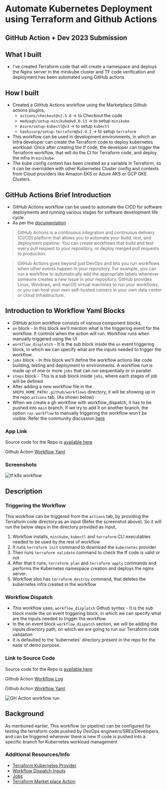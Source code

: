 # Automate Kubernetes Deployment using Terraform and Github Actions
## GitHub Action + Dev 2023 Submission

## What I built 
- I've created Terraform code that will create a namespace and deploys the Nginx server in the minikube cluster and TF code verification and deployment has been automated using GitHub actions

## How I built
- Created a GitHub Actions workflow using the Marketplace Github actions plugins,
    - `actions/checkout@v2.5.0` -> to Checkout the code
    - `medyagh/setup-minikube@v0.0.13` -> to setup `minikube`
    - `Azure/setup-kubectl@v3` -> to setup `kubectl`
    - `hashicorp/setup-terraform@v2.0.2` -> to setup `terraform`
- This workflow can be used in development environments, in which an Infra developer can create the Terraform code to deploy kubernetes workload. Once after creating the tf code, the developer can trigger the Terraform workflow, that will do the CI for Terraform code, and deploy the infra in `minikube`.
- The kube config context has been created as a variable in Terraform, so it can be overridden with other Kubernetes Cluster config and contexts from Cloud providers like Amazon EKS or Azure AKS or GCP GKE Clusters.

## GitHub Actions Brief Introduction
- GitHub Actions workflow can be used to automate the CICD for software deployments and running various stages for software development life cycle.
- As per the [documentation](https://docs.github.com/en/actions)

> GitHub Actions is a continuous integration and continuous delivery (CI/CD) platform that allows you to automate your build, test, and deployment pipeline. You can create workflows that build and test every pull request to your repository, or deploy merged pull requests to production.

> GitHub Actions goes beyond just DevOps and lets you run workflows when other events happen in your repository. For example, you can run a workflow to automatically add the appropriate labels whenever someone creates a new issue in your repository.
> GitHub provides Linux, Windows, and macOS virtual machines to run your workflows, or you can host your own self-hosted runners in your own data center or cloud infrastructure.

## Introduction to Workflow Yaml Blocks
- GitHub action workflow consists of various component blocks,
- `on` block - In this block we'll mention what is the triggering event for the workflow. It controls when the action will run. Workflow runs when manually triggered using the UI
- `workflow_displatch` - It is the sub block inside the `on` event triggering block, in which we can specify what are the inputs needed to trigger the workflow. 
- `jobs` block - In this block we'll define the workflow actions like code building, testing and deployment to environments. A workflow run is made up of one or more `jobs` that can run sequentially or in parallel
- `steps` block - This is a sub block inside `jobs`, where each stages of job will be defined
- After adding a new workflow file in the `$REPO_HOME_PATH/.github/workflows` directory, it will be showing up in the repo `actions` tab. (As shown below) 
-  When we create a gh workflow with workflow_dispatch, it has to be pushed into `main` branch. If we try to add it on another branch, the option `run workflow` to manually triggering the workflow won't be visible. Refer the community discussion [here](https://github.com/orgs/community/discussions/25219)   

### App Link
Source code for the Repo is [available here](https://github.com/chefgs/tf_k8s_actions)

Github Action [Workflow Yaml](https://github.com/chefgs/tf_k8s_actions/blob/main/.github/workflows/tf_k8s_workflow.yml)

### Screenshots 

![tf k8s workflow](https://dev-to-uploads.s3.amazonaws.com/uploads/articles/d8ifcj9ohlly83o0v16l.png)


## Description 
### Triggering the Workflow
This workflow can be triggered from the `actions` tab, by providing the Terraform code directory as an input (Refer the screenshot above).
So it will run the below steps in the directory provided as input,
1. Workflow installs, `minikube`, `kubectl` and `terraform` CLI executables needed to be used by the rest of workflow
2. It runs `terraform init` command to download the `kubernetes` provider
3. Then runs `terraform validate` command to check the tf code is valid or not
4. After that it runs, `terraform plan` and `terraform apply`  commands and performs the Kubernetes namespace creation and deploys the nginx server. 
5. Workflow also has `terraform destroy` command, that deletes the kubernetes infra created in the workflow

### Workflow Dispatch
- This workflow uses, `workflow_displatch` Github syntax - It is the sub block inside the on event triggering block, in which we can specify what are the inputs needed to trigger the workflow.
- In the on event block `workflow_dispatch` section, we will be adding the inputs directory path, on which we are going to run our Terraform code validation
- It is defaulted to the 'kubernetes' directory present in the repo for the ease of demo purpose.

### Link to Source Code 
Source code for the Repo is [available here](https://github.com/chefgs/tf_k8s_actions)

Github Action [Workflow Log](https://github.com/chefgs/tf_k8s_actions/actions/runs/5048663621/jobs/9057128988)

Github Action [Workflow Yaml](https://github.com/chefgs/tf_k8s_actions/blob/main/.github/workflows/tf_k8s_workflow.yml)

![GH Action workflow run](https://dev-to-uploads.s3.amazonaws.com/uploads/articles/qt9kh6g1yc6b5bfqwwlu.png)

## Background 
As mentioned earlier,
This workflow (or pipeline) can be configured for testing the terraform code pushed by DevOps engineers/SREs/Developers, and can be triggered whenever there is new tf code is pushed into a specific branch for Kubernetes workload management

### Additional Resources/Info
- [Terraform Kubernetes Provider](https://registry.terraform.io/providers/hashicorp/kubernetes/latest/docs)
- [Workflow Dispatch Inputs](https://docs.github.com/en/actions/using-workflows/workflow-syntax-for-github-actions#onworkflow_dispatchinputs)
- [Jobs](https://docs.github.com/en/actions/using-workflows/workflow-syntax-for-github-actions#jobs)
- [Terraform Market place Action](https://github.com/marketplace/actions/hashicorp-setup-terraform)

